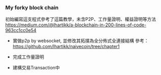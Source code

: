 ### My forky block chain
  
初始編寫這支程式參考了這篇教學，未含P2P、工作量證明、權益證明等方法  
https://medium.com/@lhartikk/a-blockchain-in-200-lines-of-code-963cc1cc0e54  

* 實做p2p by websocket, 並修改其拓撲為全分佈式全連接結構
參考：https://github.com/lhartikk/naivecoin/tree/chapter1

* 完成工作量證明

* 建構交易Transaction中